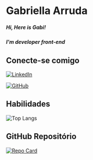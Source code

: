 # Gabriella Arruda
##### Hi, Here is Gabi!
##### I'm developer front-end

## Conecte-se comigo
[![LinkedIn](https://img.shields.io/badge/LinkedIn:Gabriella__Arruda-0077B5?style=for-the-badge&logo=linkedin&logoColor=white)](https://www.linkedin.com/in/gabriella-arruda-martins-b5009a130/)

[![GitHub](https://img.shields.io/badge/GitHub:Gabriella__Arruda-100000?style=for-the-badge&logo=github&logoColor=white)](https://github.com/GabriellaArruda123)

## Habilidades
![Top Langs](https://github-readme-stats-git-masterrstaa-rickstaa.vercel.app/api/top-langs/?username=GabriellaArruda123&layout=compact&bg_color=066&border_color=fff&title_color=fff&text_color=fff)
## GitHub Repositório
[![Repo Card](https://github-readme-stats.vercel.app/api/pin/?username=GabriellaArruda123&repo=ClinicaPetLife&bg_color=fff&border_color=066&show_icons=true&icon_color=30A3DC&title_color=066&text_color=066)](https://github.com/GabriellaArruda123/ClinicaPetLife)
